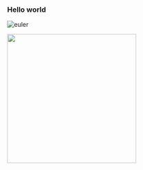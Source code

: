 ### Hello world

 <!--<img src="https://cr-skills-chart-widget.azurewebsites.net/api/api?username=cesarbonadio&bg=green" width="450px" height="450px"/>-->

 ![euler](https://projecteuler.net/profile/cesarbonadio12.png) 
 
 <img src="https://cr-ss-service.azurewebsites.net/api/ScreenShot?widget=summary&username=cesarbonadio" width="300px"/>

<!--
**cesarbonadio/cesarbonadio** is a ✨ _special_ ✨ repository because its `README.md` (this file) appears on your GitHub profile.

Here are some ideas to get you started:

- 🔭 I’m currently working on ...
- 🌱 I’m currently learning ...
- 👯 I’m looking to collaborate on ...
- 🤔 I’m looking for help with ...
- 💬 Ask me about ...
- 📫 How to reach me: ...
- 😄 Pronouns: ...
- ⚡ Fun fact: ...
-->
